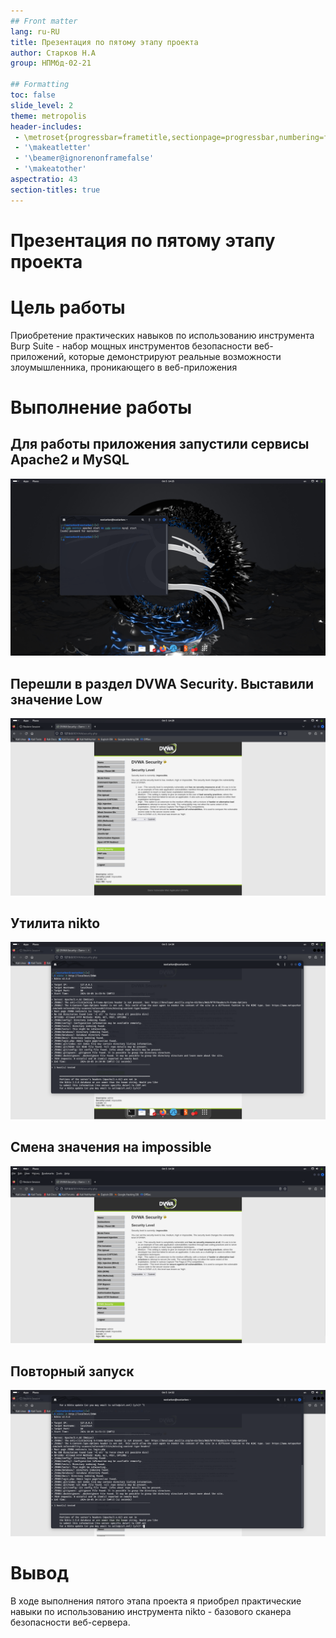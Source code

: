 ```yaml
---
## Front matter
lang: ru-RU
title: Презентация по пятому этапу проекта
author: Старков Н.А
group: НПМбд-02-21

## Formatting
toc: false
slide_level: 2
theme: metropolis
header-includes: 
 - \metroset{progressbar=frametitle,sectionpage=progressbar,numbering=fraction}
 - '\makeatletter'
 - '\beamer@ignorenonframefalse'
 - '\makeatother'
aspectratio: 43
section-titles: true
---
```


# Презентация по пятому этапу проекта

# Цель работы

Приобретение практических навыков по использованию инструмента Burp Suite - набор мощных инструментов безопасности веб-приложений, которые демонстрируют реальные возможности злоумышленника, проникающего в веб-приложения

# Выполнение работы

## Для работы приложения запустили сервисы Apache2 и MySQL

![Запуск сервисов](image/1.png)

## Перешли в раздел DVWA Security. Выставили значение Low

![Раздел DVWA Security](image/2.png)

## Утилита nikto

![Утилита nikto](image/3.png)

## Cмена значения на impossible

![Cмена значения на impossible](image/4.png)

## Повторный запуск

![Повторный запуск](image/5.png)

# Вывод

В ходе выполнения пятого этапа проекта я приобрел практические навыки по использованию инструмента nikto - базового сканера безопасности веб-сервера.
